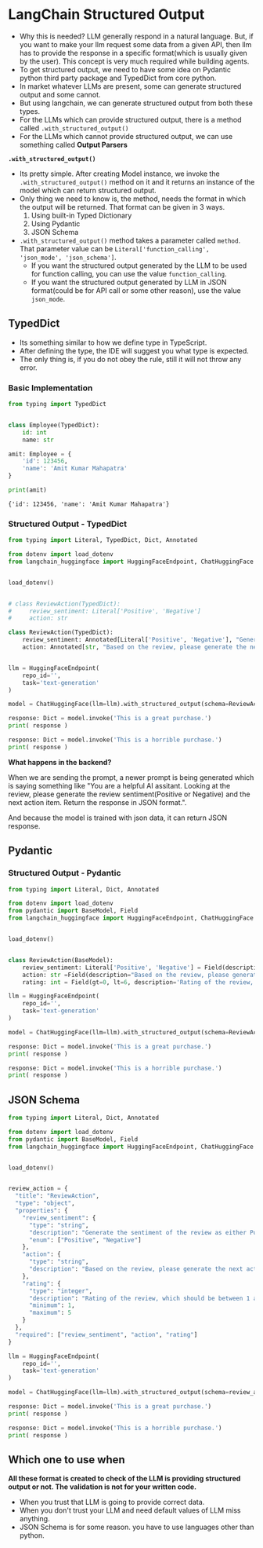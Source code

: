 # LangChain Structured Output

- Why this is needed? LLM generally respond in a natural language. But, if you want to make your llm request some data from a given API, then llm has to provide the response in a specific format(which is usually given by the user). This concept is very much required while building agents.
- To get structured output, we need to have some idea on Pydantic python third party package and TypedDict from core python.
- In market whatever LLMs are present, some can generate structured output and some cannot.
- But using langchain, we can generate structured output from both these types.
- For the LLMs which can provide structured output, there is a method called `.with_structured_output()`
- For the LLMs which cannot provide structured output, we can use something called **Output Parsers**

**`.with_structured_output()`**

- Its pretty simple. After creating Model instance, we invoke the `.with_structured_output()` method on it and it returns an instance of the model which can return structured output.
- Only thing we need to know is, the method, needs the format in which the output will be returned. That format can be given in 3 ways.
  1. Using built-in Typed Dictionary
  2. Using Pydantic
  3. JSON Schema
- `.with_structured_output()` method takes a parameter called `method`. That parameter value can be `Literal['function_calling', 'json_mode', 'json_schema']`.
  - If you want the structured output generated by the LLM to be used for function calling, you can use the value `function_calling`.
  - If you want the structured output generated by LLM in JSON format(could be for API call or some other reason), use the value `json_mode`.

## TypedDict

- Its something similar to how we define type in TypeScript.
- After defining the type, the IDE will suggest you what type is expected.
- The only thing is, if you do not obey the rule, still it will not throw any error.

### Basic Implementation

```python
from typing import TypedDict


class Employee(TypedDict):
    id: int
    name: str

amit: Employee = {
    'id': 123456,
    'name': 'Amit Kumar Mahapatra'
}

print(amit)
```

    {'id': 123456, 'name': 'Amit Kumar Mahapatra'}

### Structured Output - TypedDict

```python
from typing import Literal, TypedDict, Dict, Annotated

from dotenv import load_dotenv
from langchain_huggingface import HuggingFaceEndpoint, ChatHuggingFace


load_dotenv()


# class ReviewAction(TypedDict):
#     review_sentiment: Literal['Positive', 'Negative']
#     action: str

class ReviewAction(TypedDict):
    review_sentiment: Annotated[Literal['Positive', 'Negative'], "Generate the sentiment of the review"]
    action: Annotated[str, "Based on the review, please generate the next action item"]


llm = HuggingFaceEndpoint(
    repo_id='',
    task='text-generation'
)

model = ChatHuggingFace(llm=llm).with_structured_output(schema=ReviewAction)

response: Dict = model.invoke('This is a great purchase.')
print( response )

response: Dict = model.invoke('This is a horrible purchase.')
print( response )
```

**What happens in the backend?**

When we are sending the prompt, a newer prompt is being generated which is saying something like "You are a helpful AI assitant. Looking at the review, please generate the review sentiment(Positive or Negative) and the next action item. Return the response in JSON format.".

And because the model is trained with json data, it can return JSON response.

## Pydantic

### Structured Output - Pydantic

```python
from typing import Literal, Dict, Annotated

from dotenv import load_dotenv
from pydantic import BaseModel, Field
from langchain_huggingface import HuggingFaceEndpoint, ChatHuggingFace


load_dotenv()


class ReviewAction(BaseModel):
    review_sentiment: Literal['Positive', 'Negative'] = Field(description="Generate the sentiment of the review as either Positive or Negative")
    action: str =Field(description="Based on the review, please generate the next action item")
    rating: int = Field(gt=0, lt=6, description='Rating of the review, which should be between 1 and 5(both included)')

llm = HuggingFaceEndpoint(
    repo_id='',
    task='text-generation'
)

model = ChatHuggingFace(llm=llm).with_structured_output(schema=ReviewAction)

response: Dict = model.invoke('This is a great purchase.')
print( response )

response: Dict = model.invoke('This is a horrible purchase.')
print( response )
```

## JSON Schema

```python
from typing import Literal, Dict, Annotated

from dotenv import load_dotenv
from pydantic import BaseModel, Field
from langchain_huggingface import HuggingFaceEndpoint, ChatHuggingFace


load_dotenv()


review_action = {
  "title": "ReviewAction",
  "type": "object",
  "properties": {
    "review_sentiment": {
      "type": "string",
      "description": "Generate the sentiment of the review as either Positive or Negative",
      "enum": ["Positive", "Negative"]
    },
    "action": {
      "type": "string",
      "description": "Based on the review, please generate the next action item"
    },
    "rating": {
      "type": "integer",
      "description": "Rating of the review, which should be between 1 and 5(both included)",
      "minimum": 1,
      "maximum": 5
    }
  },
  "required": ["review_sentiment", "action", "rating"]
}

llm = HuggingFaceEndpoint(
    repo_id='',
    task='text-generation'
)

model = ChatHuggingFace(llm=llm).with_structured_output(schema=review_action)

response: Dict = model.invoke('This is a great purchase.')
print( response )

response: Dict = model.invoke('This is a horrible purchase.')
print( response )
```

## Which one to use when

**All these format is created to check of the LLM is providing structured output or not. The validation is not for your written code.**

- When you trust that LLM is going to provide correct data.
- When you don't trust your LLM and need default values of LLM miss anything.
- JSON Schema is for some reason. you have to use languages other than python.

